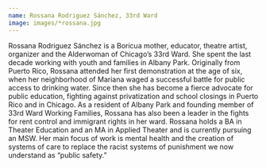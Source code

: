 ```yaml
---
name: Rossana Rodriguez Sánchez, 33rd Ward
image: images/*rossana.jpg
---
```


Rossana Rodriguez Sánchez is a Boricua mother, educator, theatre artist, organizer and the Alderwoman of Chicago’s 33rd Ward. She spent the last decade working with youth and families in Albany Park. Originally from Puerto Rico, Rossana attended her first demonstration at the age of six, when her neighborhood of Mariana waged a successful battle for public access to drinking water. Since then she has become a fierce advocate for public education, fighting against privatization and school closings in Puerto Rico and in Chicago. As a resident of Albany Park and founding member of 33rd Ward Working Families, Rossana has also been a leader in the fights for rent control and immigrant rights in her ward. Rossana holds a BA in Theater Education and an MA in Applied Theater and is currently pursuing an MSW. Her main focus of work is mental health and the creation of systems of care to replace the racist systems of punishment we now understand as “public safety.”
